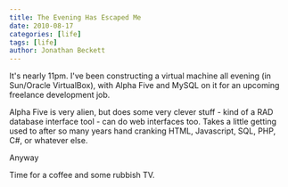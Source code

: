 ```yaml
---
title: The Evening Has Escaped Me
date: 2010-08-17
categories: [life]
tags: [life]
author: Jonathan Beckett
---
```


It's nearly 11pm. I've been constructing a virtual machine all evening (in Sun/Oracle VirtualBox), with Alpha Five and MySQL on it for an upcoming freelance development job.

Alpha Five is very alien, but does some very clever stuff - kind of a RAD database interface tool - can do web interfaces too. Takes a little getting used to after so many years hand cranking HTML, Javascript, SQL, PHP, C#, or whatever else.

Anyway

Time for a coffee and some rubbish TV.